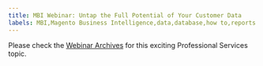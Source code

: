```yaml
---
title: MBI Webinar: Untap the Full Potential of Your Customer Data
labels: MBI,Magento Business Intelligence,data,database,how to,reports
---
```


Please check the [Webinar Archives](https://support.magento.com/hc/en-us/articles/360005407093) for this exciting Professional Services topic.